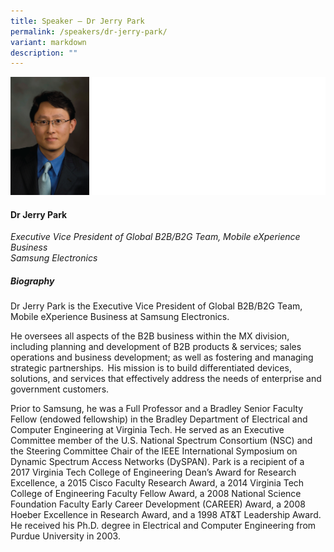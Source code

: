 ```yaml
---
title: Speaker – Dr Jerry Park
permalink: /speakers/dr-jerry-park/
variant: markdown
description: ""
---
```

![](/images/2024%20speakers/Jerry_Park.png)

#### **Dr Jerry Park**

*Executive Vice President of Global B2B/B2G Team, Mobile eXperience Business <br>
Samsung Electronics*


##### **Biography**
Dr Jerry Park is the Executive Vice President of Global B2B/B2G Team, Mobile eXperience Business at Samsung Electronics. 

He oversees all aspects of the B2B business within the MX division, including planning and development of B2B products &amp; services; sales operations and business development; as well as fostering and managing strategic partnerships.  His mission is to build differentiated devices, solutions, and services that effectively address the needs of enterprise and government customers.      

Prior to Samsung, he was a Full Professor and a Bradley Senior Faculty Fellow (endowed fellowship) in the Bradley Department of Electrical and Computer Engineering at Virginia Tech. He served as an Executive Committee member of the U.S. National Spectrum Consortium (NSC) and the Steering Committee Chair of the IEEE International Symposium on Dynamic Spectrum Access Networks (DySPAN). Park is a recipient of a 2017 Virginia Tech College of Engineering Dean’s Award for Research Excellence, a 2015 Cisco Faculty Research Award, a 2014 Virginia Tech College of Engineering Faculty Fellow Award, a 2008 National Science Foundation Faculty Early Career Development (CAREER) Award, a 2008 Hoeber Excellence in Research Award, and a 1998 AT&amp;T Leadership Award.  He received his Ph.D. degree in Electrical and Computer Engineering from Purdue University in 2003.